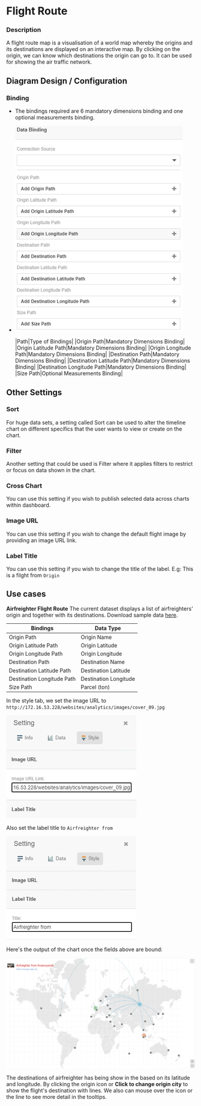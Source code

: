 
# Flight Route
### Description

A flight route map is a visualisation of a world map whereby the origins and its destinations are displayed on an interactive map. By clicking on the origin, we can know which destinations the origin can go to. It can be used for showing the air traffic network.

## Diagram Design / Configuration
### Binding
- The bindings required are 6 mandatory dimensions binding and one optional measurements binding.
- 
	![Data-Binding](./images/flight-route/Data-Binding.png)
	
	|Path|Type of Bindings|
	|Origin Path|Mandatory Dimensions Binding|
	|Origin Latitude Path|Mandatory Dimensions Binding|
	|Origin Longitude Path|Mandatory Dimensions Binding|
	|Destination Path|Mandatory Dimensions Binding|
	|Destination Latitude Path|Mandatory Dimensions Binding|
	|Destination Longitude Path|Mandatory Dimensions Binding|
	|Size Path|Optional Measurements Binding|
	
## Other Settings

### Sort

For huge data sets, a setting called Sort can be used to alter the timeline chart on different specifics that the user wants to view or create on the chart.

### Filter

Another setting that could be used is Filter where it applies filters to restrict or focus on data shown in the chart.

### Cross Chart
You can use this setting if you wish to publish selected data across charts within dashboard.

### Image URL
You can use this setting if you wish to change the default flight image by providing an image URL link.

### Label Title
You can use this setting if you wish to change the title of the label. E.g: This is a filght from `Origin`

## Use cases
**Airfreighter Flight Route**
 The current dataset displays a list of airfreighters' origin and together with its destinations. Download sample data [here](./sample-data/flight-route/flight_route.xlsx).
 
|Bindings |Data Type|
|---|---|
|Origin Path|Origin Name|
|Origin Latitude Path|Origin Latitude|
|Origin Longitude Path|Origin Longitude|
|Destination Path|Destination Name|
|Destination Latitude Path|Destination Latitude|
|Destination Longitude Path|Destination Longitude|
|Size Path|Parcel (ton)|

In the style tab, we set the image URL to `http://172.16.53.228/websites/analytics/images/cover_09.jpg`

![Image_URL_Setting](./images/flight-route/Image_URL_Setting.png)

Also set the label title to `Airfreighter from `

![Label_Title_Setting](./images/flight-route/Label_Title_Setting.png)

Here's the output of the chart once the fields above are bound:

![use_case_1](./images/flight-route/use_case1.png)

The destinations of airfreighter has being show in the based on its latitude and longitude. By clicking the origin icon or **Click to change origin city** to show the flight's destination with lines. We also can mouse over the icon or the line to see more detail in the tooltips.
